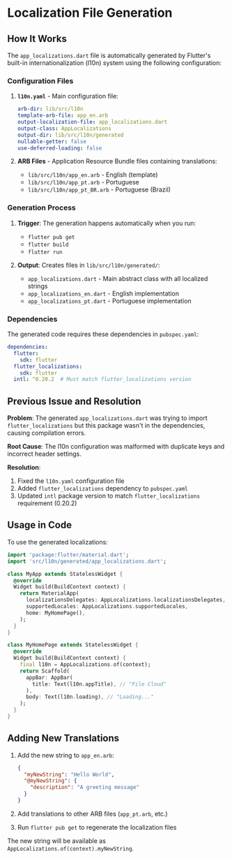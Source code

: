 # Localization File Generation

## How It Works

The `app_localizations.dart` file is automatically generated by Flutter's built-in internationalization (l10n) system using the following configuration:

### Configuration Files

1. **`l10n.yaml`** - Main configuration file:
   ```yaml
   arb-dir: lib/src/l10n
   template-arb-file: app_en.arb
   output-localization-file: app_localizations.dart
   output-class: AppLocalizations
   output-dir: lib/src/l10n/generated
   nullable-getter: false
   use-deferred-loading: false
   ```

2. **ARB Files** - Application Resource Bundle files containing translations:
   - `lib/src/l10n/app_en.arb` - English (template)
   - `lib/src/l10n/app_pt.arb` - Portuguese
   - `lib/src/l10n/app_pt_BR.arb` - Portuguese (Brazil)

### Generation Process

1. **Trigger**: The generation happens automatically when you run:
   - `flutter pub get`
   - `flutter build`
   - `flutter run`

2. **Output**: Creates files in `lib/src/l10n/generated/`:
   - `app_localizations.dart` - Main abstract class with all localized strings
   - `app_localizations_en.dart` - English implementation
   - `app_localizations_pt.dart` - Portuguese implementation

### Dependencies

The generated code requires these dependencies in `pubspec.yaml`:

```yaml
dependencies:
  flutter:
    sdk: flutter
  flutter_localizations:
    sdk: flutter
  intl: ^0.20.2  # Must match flutter_localizations version
```

## Previous Issue and Resolution

**Problem**: The generated `app_localizations.dart` was trying to import `flutter_localizations` but this package wasn't in the dependencies, causing compilation errors.

**Root Cause**: The l10n configuration was malformed with duplicate keys and incorrect header settings.

**Resolution**:
1. Fixed the `l10n.yaml` configuration file
2. Added `flutter_localizations` dependency to `pubspec.yaml`
3. Updated `intl` package version to match `flutter_localizations` requirement (0.20.2)

## Usage in Code

To use the generated localizations:

```dart
import 'package:flutter/material.dart';
import 'src/l10n/generated/app_localizations.dart';

class MyApp extends StatelessWidget {
  @override
  Widget build(BuildContext context) {
    return MaterialApp(
      localizationsDelegates: AppLocalizations.localizationsDelegates,
      supportedLocales: AppLocalizations.supportedLocales,
      home: MyHomePage(),
    );
  }
}

class MyHomePage extends StatelessWidget {
  @override
  Widget build(BuildContext context) {
    final l10n = AppLocalizations.of(context);
    return Scaffold(
      appBar: AppBar(
        title: Text(l10n.appTitle), // "File Cloud"
      ),
      body: Text(l10n.loading), // "Loading..."
    );
  }
}
```

## Adding New Translations

1. Add the new string to `app_en.arb`:
   ```json
   {
     "myNewString": "Hello World",
     "@myNewString": {
       "description": "A greeting message"
     }
   }
   ```

2. Add translations to other ARB files (`app_pt.arb`, etc.)

3. Run `flutter pub get` to regenerate the localization files

The new string will be available as `AppLocalizations.of(context).myNewString`.